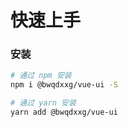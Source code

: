 # 快速上手

### 安装

```bash
# 通过 npm 安装
npm i @bwqdxxg/vue-ui -S

# 通过 yarn 安装
yarn add @bwqdxxg/vue-ui
```
